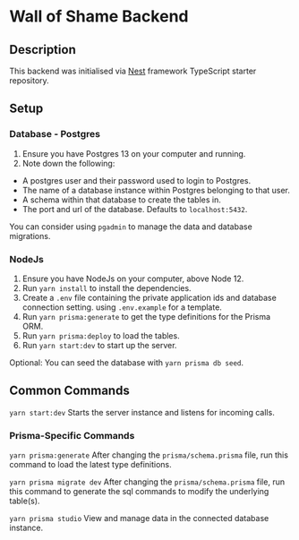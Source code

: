 # Wall of Shame Backend

## Description

This backend was initialised via [Nest](https://github.com/nestjs/nest) framework TypeScript starter repository.

## Setup

### Database - Postgres

1. Ensure you have Postgres 13 on your computer and running.
1. Note down the following:

- A postgres user and their password used to login to Postgres.
- The name of a database instance within Postgres belonging to that user.
- A schema within that database to create the tables in.
- The port and url of the database. Defaults to `localhost:5432`.

You can consider using `pgadmin` to manage the data and database migrations.

### NodeJs

1. Ensure you have NodeJs on your computer, above Node 12.
1. Run `yarn install` to install the dependencies.
1. Create a `.env` file containing the private application ids and database connection setting. using `.env.example` for a template.
1. Run `yarn prisma:generate` to get the type definitions for the Prisma ORM.
1. Run `yarn prisma:deploy` to load the tables.
1. Run `yarn start:dev` to start up the server.

Optional: You can seed the database with `yarn prisma db seed`.

## Common Commands

`yarn start:dev`
Starts the server instance and listens for incoming calls.

### Prisma-Specific Commands

`yarn prisma:generate`
After changing the `prisma/schema.prisma` file, run this command to load the latest type definitions.

`yarn prisma migrate dev`
After changing the `prisma/schema.prisma` file, run this command to generate the sql commands to modify the underlying table(s).

`yarn prisma studio`
View and manage data in the connected database instance.

